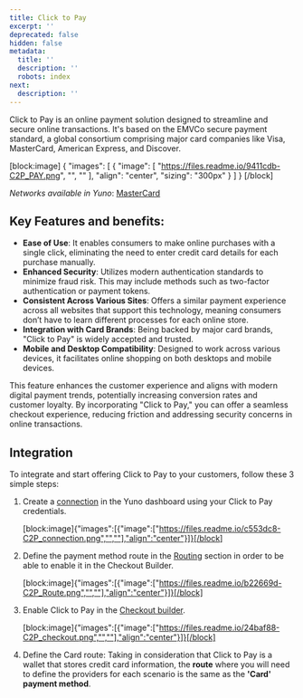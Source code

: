 ```yaml
---
title: Click to Pay
excerpt: ''
deprecated: false
hidden: false
metadata:
  title: ''
  description: ''
  robots: index
next:
  description: ''
---
```

Click to Pay is an online payment solution designed to streamline and secure online transactions. It's based on the EMVCo secure payment standard, a global consortium comprising major card companies like Visa, MasterCard, American Express, and Discover.

[block:image]
{
  "images": [
    {
      "image": [
        "https://files.readme.io/9411cdb-C2P_PAY.png",
        "",
        ""
      ],
      "align": "center",
      "sizing": "300px"
    }
  ]
}
[/block]


_Networks available in Yuno_: [MasterCard](https://www.mastercard.us/en-us/personal/ways-to-pay/click-to-pay.html) 

## Key Features and benefits:

- **Ease of Use**: It enables consumers to make online purchases with a single click, eliminating the need to enter credit card details for each purchase manually.
- **Enhanced Security**: Utilizes modern authentication standards to minimize fraud risk. This may include methods such as two-factor authentication or payment tokens.
- **Consistent Across Various Sites**: Offers a similar payment experience across all websites that support this technology, meaning consumers don’t have to learn different processes for each online store.
- **Integration with Card Brands**: Being backed by major card brands, "Click to Pay" is widely accepted and trusted.
- **Mobile and Desktop Compatibility**: Designed to work across various devices, it facilitates online shopping on both desktops and mobile devices.

This feature enhances the customer experience and aligns with modern digital payment trends, potentially increasing conversion rates and customer loyalty. By incorporating "Click to Pay," you can offer a seamless checkout experience, reducing friction and addressing security concerns in online transactions.

## Integration

To integrate and start offering Click to Pay to your customers, follow these 3 simple steps: 

1. Create a [connection](https://dashboard.y.uno/connections) in the Yuno dashboard using your Click to Pay credentials. 

   [block:image]{"images":[{"image":["https://files.readme.io/c553dc8-C2P_connection.png","",""],"align":"center"}]}[/block]
2. Define the payment method route in the [Routing](https://dashboard.y.uno/routing) section in order to be able to enable it in the Checkout Builder. 

   [block:image]{"images":[{"image":["https://files.readme.io/b22669d-C2P_Route.png","",""],"align":"center"}]}[/block]
3. Enable Click to Pay in the [Checkout builder](https://dashboard.y.uno/checkout-builder). 

   [block:image]{"images":[{"image":["https://files.readme.io/24baf88-C2P_checkout.png","",""],"align":"center"}]}[/block]
4. Define the Card route: Taking in consideration that Click to Pay is a wallet that stores credit card information, the **route** where you will need to define the providers for each scenario is the same as the **'Card' payment method**.